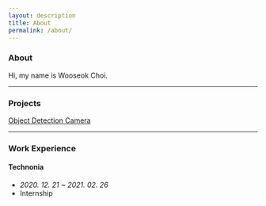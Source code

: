 ```yaml
---
layout: description
title: About
permalink: /about/
---
```


### About

Hi, my name is Wooseok Choi.

------------------

### Projects
[Object Detection Camera](https://wooseokyourself.github.io/projects/2020/02/03/Object-Detection-Camera.html)

------------------

### Work Experience
#### Technonia
+ *2020. 12. 21 ~ 2021. 02. 26*
+ Internship